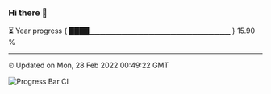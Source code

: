 ### Hi there 👋

⏳ Year progress { ████▁▁▁▁▁▁▁▁▁▁▁▁▁▁▁▁▁▁▁▁▁▁▁▁▁▁ } 15.90 %

---

⏰ Updated on Mon, 28 Feb 2022 00:49:22 GMT

![Progress Bar CI](https://github.com/liununu/liununu/workflows/Progress%20Bar%20CI/badge.svg)
